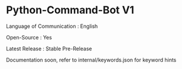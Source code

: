 # Python-Command-Bot V1



Language of Communication : English

Open-Source : Yes

Latest Release : Stable Pre-Release



Documentation soon, refer to internal/keywords.json for keyword hints
